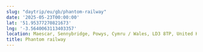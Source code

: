 ```yaml
---
slug: "daytrip/eu/gb/phantom-railway"
date: '2025-05-23T00:00:00'
lat: '51.95377270821673'
lng: '-3.5640063113403357'
location: Maescar, Sennybridge, Powys, Cymru / Wales, LD3 8TP, United Kingdom
title: Phantom railway
---
```



